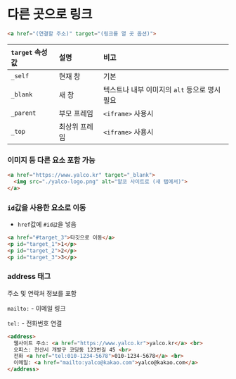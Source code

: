 # 다른 곳으로 링크
```html
<a href="(연결할 주소)" target="(링크를 열 곳 옵션)">
```
<table>
<thead>
<tr>
<th align="left"><code>target</code> 속성값</th>
<th align="left">설명</th>
<th align="left">비고</th>
</tr>
</thead>
<tbody>
<tr>
<td align="left"><code>_self</code></td>
<td align="left">현재 창</td>
<td align="left">기본</td>
</tr>
<tr>
<td align="left"><code>_blank</code></td>
<td align="left">새 창</td>
<td align="left">텍스트나 내부 이미지의 <code>alt</code> 등으로 명시 필요</td>
</tr>
<tr>
<td align="left"><code>_parent</code></td>
<td align="left">부모 프레임</td>
<td align="left"><code>&lt;iframe&gt;</code> 사용시</td>
</tr>
<tr>
<td align="left"><code>_top</code></td>
<td align="left">최상위 프레임</td>
<td align="left"><code>&lt;iframe&gt;</code> 사용시</td>
</tr>
</tbody>
</table>

### 이미지 등 다른 요소 포함 가능
```html
<a href="https://www.yalco.kr" target="_blank">
  <img src="./yalco-logo.png" alt="얄코 사이트로 (새 탭에서)">
</a>
```

### `id`값을 사용한 요소로 이동
* `href`값에 `#id값`을 넣음
```html
<a href="#target_3">타깃으로 이동</a>
<p id="target_1">1</p>
<p id="target_2">2</p>
<p id="target_3">3</p>
```

### address 태그
주소 및 연락처 정보를 포함

`mailto:` - 이메일 링크

`tel:` - 전화번호 연결
```html
<address>
  웹사이트 주소: <a href="https://www.yalco.kr">yalco.kr</a> <br>
  오피스: 전산시 개발구 코딩동 123번길 45 <br>
  전화 <a href="tel:010-1234-5678">010-1234-5678</a> <br>
  이메일: <a href="mailto:yalco@kakao.com">yalco@kakao.com</a>
</address>
```